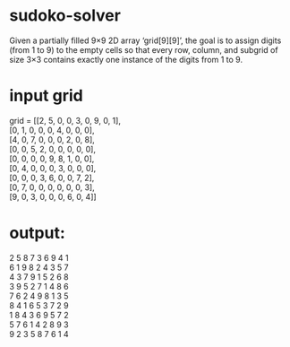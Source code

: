 # sudoko-solver
Given a partially filled 9×9 2D array ‘grid[9][9]’, the goal is to assign digits (from 1 to 9) to the empty cells so that every row, column, and subgrid of size 3×3 contains exactly one instance of the digits from 1 to 9. 
 # input grid
 
 grid = [[2, 5, 0, 0, 3, 0, 9, 0, 1], <br>
        [0, 1, 0, 0, 0, 4, 0, 0, 0], <br>
    [4, 0, 7, 0, 0, 0, 2, 0, 8],<br>
    [0, 0, 5, 2, 0, 0, 0, 0, 0],<br>
    [0, 0, 0, 0, 9, 8, 1, 0, 0],<br>
    [0, 4, 0, 0, 0, 3, 0, 0, 0],<br>
    [0, 0, 0, 3, 6, 0, 0, 7, 2],<br>
    [0, 7, 0, 0, 0, 0, 0, 0, 3],<br>
    [9, 0, 3, 0, 0, 0, 6, 0, 4]]<br>

# output:

2  5 8 7 3 6 9 4 1 <br>
6 1 9 8 2 4 3 5 7 <br>
4 3 7 9 1 5 2 6 8 <br>
3 9 5 2 7 1 4 8 6 <br>
7 6 2 4 9 8 1 3 5 <br>
8 4 1 6 5 3 7 2 9 <br>
1 8 4 3 6 9 5 7 2 <br>
5 7 6 1 4 2 8 9 3 <br>
9 2 3 5 8 7 6 1 4 <br>
